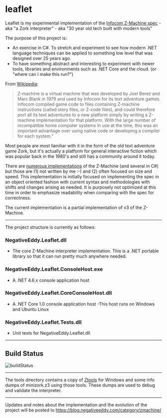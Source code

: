 [buildStatus]: https://negativeeddy.visualstudio.com/_apis/public/build/definitions/fbd60a39-1131-4c5f-88db-aaa29ecd29aa/4/badge

# leaflet
Leaflet is my experimental implementation of the [Infocom Z-Machine spec](http://inform-fiction.org/zmachine/index.html) - aka "a Zork interpreter" - aka "30 year old tech built with modern tools"

The purpose of this project is:
- An exercise in C#. To stretch and experiment to see how modern .NET language techniques can be applied to something low level that was designed over 25 years ago.
- To have something abstract and interesting to experiment with newer tools, libraries and environments such as .NET Core and the cloud. (or "where can I make this run?")

From [Wikipedia](https://en.wikipedia.org/wiki/Z-machine):
> Z-machine is a virtual machine that was developed by Joel Berez and Marc Blank in 1979 and used by Infocom for its text adventure games. Infocom compiled game code to files containing Z-machine instructions (called story files, or Z-code files), and could therefore port all its text adventures to a new platform simply by writing a Z-machine implementation for that platform. With the large number of incompatible home computer systems in use at the time, this was an important advantage over using native code or developing a compiler for each system."

Most people are most familiar with it in the form of the old text adventure game Zork, but it's actually a platform for general interactive fiction which was popular back in the 1980's and still has a community around it today.

There are [numerous implementations](https://github.com/search?utf8=%E2%9C%93&q=zmachine) of the Z-Machine (and several in C#) but those are (1) not written by me :-) and (2) often focused on size and speed. This implementation is initially focused on implementing the spec in an object oriented fashion with current syntax and methodologies with shifts and changes arising as needed. It is purposely not optimized at this time in order to emphasize readability when comparing with the spec for correctness.

The current implementation is a partial implementation of v3 of the Z-Machine.

-------------
The project structure is currently as follows:

### NegativeEddy.Leaflet.dll
- The core Z-Machine interpreter implementation. This is a .NET portable library so that it can run pretty much anywhere needed.

### NegativeEddy.Leaflet.ConsoleHost.exe
- A .NET 4.6.x console application host

### NegativeEddy.Leaflet.CoreConsoleHost.dll
- A .NET Core 1.0 console application host
-This host runs on Windows and Ubuntu Linux

### NegativeEddy.Leaflet.Tests.dll
- Unit tests for NegativeEddy.Leaflet.dll
 
-----
## Build Status

![buildStatus]

-----------

The tools directory contains a copy of [Ztools](http://inform-fiction.org/zmachine/ztools.html) for Windows and some info dumps of minizork.z3 using those tools. These dumps are used to debug and validate the interpreter.

-----------
Updates and notes about the implementation and the evolution of the project will be posted to https://blog.negativeeddy.com/category/zmachine/
